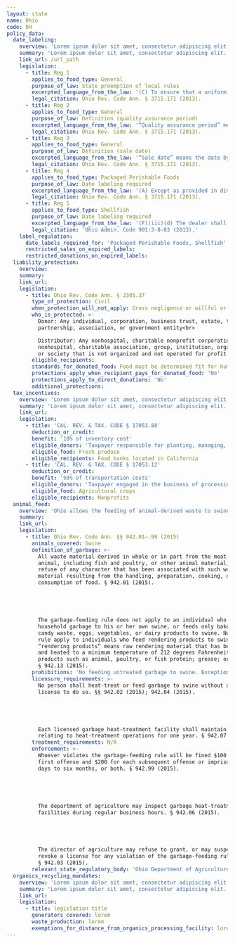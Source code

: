 ```yaml
---
layout: state
name: Ohio
code: OH
policy_data:
  date_labeling:
    overview: 'Lorem ipsum dolor sit amet, consectetur adipiscing elit. Curabitur tellus mi, consequat at laoreet eget, vestibulum nec dolor. Vivamus volutpat quam ac quam bibendum rutrum.'
    summary: 'Lorem ipsum dolor sit amet, consectetur adipiscing elit. Curabitur tellus mi, consequat at laoreet eget, vestibulum nec dolor. Vivamus volutpat quam ac quam bibendum rutrum.'
    link_url: /url_path
    legislation:
      - title: Reg 1
        applies_to_food_type: General
        purpose_of_law: State preemption of local rules
        excerpted_language_from_the_law: '(C) To ensure that a uniform system of determining the useful product life of perishable food products for sale within the state is established, persons complying with this section and the rules established pursuant thereto are exempt from any local ordinances or rules pertaining to the quality assurance period of food products or the manner in which the quality assurance period and perishability of food products are to be disclosed.'
        legal_citation: Ohio Rev. Code Ann. § 3715.171 (2013).
      - title: Reg 2
        applies_to_food_type: General
        purpose_of_law: Definition (quality assurance period)
        excerpted_language_from_the_law: '“Quality assurance period” means the period of time following the completion of normal manufacturing, processing, and packaging procedures during which a food product subjected to normal conditions of exposure will maintain conformity with all of the characteristics normally associated with the food product and will provide the benefits for which the food product is normally purchased. Food product characteristics include, but are not limited to, taste, texture, smell, nutritional value, and reaction value with other food products if used as an ingredient with other food products.'
        legal_citation: Ohio Rev. Code Ann. § 3715.171 (2013).
      - title: Reg 3
        applies_to_food_type: General
        purpose_of_law: Definition (sale date)
        excerpted_language_from_the_law: '“Sale date” means the date by which the manufacturer, processor, or packager of a packaged food product recommends that the food product be sold for consumption based on the food product’s quality assurance period.'
        legal_citation: Ohio Rev. Code Ann. § 3715.171 (2013).
      - title: Reg 4
        applies_to_food_type: Packaged Perishable Foods
        purpose_of_law: Date labeling required
        excerpted_language_from_the_law: '(A) Except as provided in division (B) of this section, no person shall knowingly sell or offer to sell in this state any packaged perishable food product that has a quality assurance period of thirty days or less, unless the package is clearly marked by the packager with its sale date. The sale date shall be legible and understandable to the consumer. The director of agriculture shall make rules in accordance with Chapter 119. of the Revised Code establishing the manner in which the sale date shall be affixed to food products. (B) The provisions of this section do not apply to fresh fruits and vegetables or to meat, including poultry, whether packaged or unpackaged, nor do they apply to packaged perishable food products when sold or offered for sale at any place of business where less than one hundred thousand dollars of all products were sold during the preceding year.'
        legal_citation: Ohio Rev. Code Ann. § 3715.171 (2013).
      - title: Reg 5
        applies_to_food_type: Shellfish
        purpose_of_law: Date labeling required
        excerpted_language_from_the_law: '(F)(iii)(d) The dealer shall assure that each package containing less than sixty-four fluid ounces of fresh or frozen shellfish shall have: . . . (ii) A “Sell by date” which provides a reasonable subsequent shelf-life or the words “Best if used by” followed by a date when the product would be expected to reach the end of its shelf-life. The date shall consist of the abbreviation for the month and number of the day of the month. For frozen shellfish, the year will be added to the date.'
        legal_citation: 'Ohio Admin. Code 901:3-8-03 (2013).'
    label_regulation:
      date_labels_required_for: 'Packaged Perishable Foods, Shellfish'
      restricted_sales_on_expired_labels:
      restricted_donations_on_expired_labels:
  liability_protection:
    overview:
    summary:
    link_url:
    legislation:
      - title: Ohio Rev. Code Ann. § 2305.37
        type_of_protection: Civil
        when_protection_will_not_apply: Gross negligence or willful or wanton misconduct
        who_is_protected: >-
          Donor: Any individual, corporation, business trust, estate, trust,
          partnership, association, or government entity<br>

          Distributor: Any nonhospital, charitable nonprofit corporation or any
          nonhospital, charitable association, group, institution, organization,
          or society that is not organized and not operated for profit
        eligible_recipients:
        standards_for_donated_food: Food must be determined fit for human consumption
        protections_apply_when_recipient_pays_for_donated_food: 'No'
        protections_apply_to_direct_donations: 'No'
        additional_protections:
  tax_incentives:
    overview: 'Lorem ipsum dolor sit amet, consectetur adipiscing elit. Curabitur tellus mi, consequat at laoreet eget, vestibulum nec dolor. Vivamus volutpat quam ac quam bibendum rutrum.'
    summary: 'Lorem ipsum dolor sit amet, consectetur adipiscing elit. Curabitur tellus mi, consequat at laoreet eget, vestibulum nec dolor. Vivamus volutpat quam ac quam bibendum rutrum.'
    link_url:
    legislation:
      - title: 'CAL. REV. & TAX. CODE § 17053.88'
        deduction_or_credit:
        benefit: '10% of inventory cost'
        eligible_donors: 'Taxpayer responsible for planting, managing, and harvesting crops'
        eligible_food: Fresh produce
        eligible_recipients: Food banks located in California
      - title: 'CAL. REV. & TAX. CODE § 17053.12'
        deduction_or_credit:
        benefit: '50% of transportation costs'
        eligible_donors: 'Taxpayer engaged in the business of processing, distributing, or selling agricultural products'
        eligible_food: Agricultural crops
        eligible_recipients: Nonprofits
  animal_feed:
    overview: 'Ohio allows the feeding of animal-derived waste to swine provided that it has been properly heat-treated by a licensed facility. All other waste may be fed to swine without heat-treatment. Food waste that consists of only certain food products, including bakery waste, may be fed to swine without being heat-treated. Individuals may feed household garbage to their own swine without heat-treating it and without a license.'
    summary:
    link_url:
    legislation:
      - title: Ohio Rev. Code Ann. §§ 942.01–.99 (2015)
        animals_covered: Swine
        definition_of_garbage: >-
          All waste material derived in whole or in part from the meat of any
          animal, including fish and poultry, or other animal material, and other
          refuse of any character that has been associated with such waste
          material resulting from the handling, preparation, cooking, or
          consumption of food. § 942.01 (2015).





          The garbage-feeding rule does not apply to an individual who feeds
          household garbage to his or her own swine, or feeds only bakery waste,
          candy waste, eggs, vegetables, or dairy products to swine. Nor does the
          rule apply to individuals who feed rendering products to swine, where
          “rendering products” means raw rendering material that has been ground
          and heated to a minimum temperature of 212 degrees Fahrenheit to make
          products such as animal, poultry, or fish protein; grease; or tallow.
          § 942.13 (2015).
        prohibitions: 'No feeding untreated garbage to swine. Exception for individuals feeding household garbage. §§ 942.04, .13 (2015).'
        licensure_requirements: >-
          No person shall heat-treat or feed garbage to swine without an annual
          license to do so. §§ 942.02 (2015); 942.04 (2015).





          Each licensed garbage heat-treatment facility shall maintain records
          relating to heat-treatment operations for one year. § 942.07 (2015).
        treatment_requirements: N/A
        enforcement: >-
          Whoever violates the garbage-feeding rule will be fined $100 for the
          first offense and $200 for each subsequent offense or imprisoned for 90
          days to six months, or both. § 942.99 (2015).





          The department of agriculture may inspect garbage heat-treatment
          facilities during regular business hours. § 942.06 (2015).





          The director of agriculture may refuse to grant, or may suspend or
          revoke a license for any violation of the garbage-feeding rule.
          § 942.03 (2015).
        relevant_state_regulatory_body: 'Ohio Department of Agriculture (§ 942.06 (2015)), <a href="http://www.agri.ohio.gov/">http://www.agri.ohio.gov/</a>.'
  organics_recycling_mandates:
    overview: 'Lorem ipsum dolor sit amet, consectetur adipiscing elit. Curabitur tellus mi, consequat at laoreet eget, vestibulum nec dolor. Vivamus volutpat quam ac quam bibendum rutrum.'
    summary: 'Lorem ipsum dolor sit amet, consectetur adipiscing elit. Curabitur tellus mi, consequat at laoreet eget, vestibulum nec dolor. Vivamus volutpat quam ac quam bibendum rutrum.'
    link_url:
    legislation:
      - title: legislation title
        generators_covered: lorem
        waste_production: lorem
        exemptions_for_distance_from_organics_processing_facility: lorem
---
```

